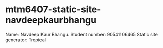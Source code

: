 # mtm6407-static-site-navdeepkaurbhangu

Name: Navdeep Kaur Bhangu.
Student number: 90541106465
Static site generator: Tropical
